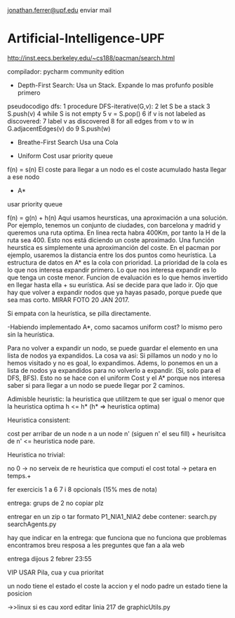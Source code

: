 jonathan.ferrer@upf.edu
enviar mail

# Artificial-Intelligence-UPF

http://inst.eecs.berkeley.edu/~cs188/pacman/search.html

compilador: pycharm community edition

- Depth-First Search: 
Usa un Stack. Expande lo mas profunfo posible primero

pseudocodigo dfs:
1  procedure DFS-iterative(G,v):
2      let S be a stack
3      S.push(v)
4      while S is not empty
5          v = S.pop()
6          if v is not labeled as discovered:
7              label v as discovered
8              for all edges from v to w in G.adjacentEdges(v) do
9                  S.push(w)

- Breathe-First Search
Usa una Cola

- Uniform Cost
usar priority queue

f(n) = s(n)
El coste para llegar a un nodo es el coste acumulado hasta llegar a ese nodo

- A*

usar priority queue

f(n) = g(n) + h(n)
Aqui usamos heursticas, una aproximación a una solución. Por ejemplo, tenemos un conjunto de ciudades, con barcelona y madrid y queremos una ruta optima. En linea recta habra 400Km, por tanto la H de la ruta sea 400. Esto nos está diciendo un coste aproximado. Una función heurstica es simplemente una aproximanción del coste. En el pacman por ejemplo, usaremos la distancia entre los dos puntos como heurística.
La estructura de datos en A* es la cola con prioridad. La prioridad de la cola es lo que nos interesa expandir primero. Lo que nos interesa expandir es lo que tenga un coste menor. 
Funcion de evaluación es lo que hemos invertido en llegar hasta ella + su eurística. Así se decide para que lado ir. Ojo que hay que volver a expandir nodos que ya hayas pasado, porque puede que sea mas corto. MIRAR FOTO 20 JAN 2017.

Si empata con la heurística, se pilla directamente. 

-Habiendo implementado A*, como sacamos uniform cost? lo mismo pero sin la heurística.

Para no volver a expandir un nodo, se puede guardar el elemento en una lista de nodos ya expandidos. La cosa va asi: Si pillamos un nodo y no lo hemos visitado y no es goal, lo expandimos. Adems, lo ponemos en un a lista de nodos ya expandidos para no volverlo a expandir. (Si, solo para el DFS, BFS). Esto no se hace con el uniform Cost y el A* porque nos interesa saber si para llegar a un nodo se puede llegar por 2 caminos.


Adimisble heuristic:
la heuristica que utilitzem te que ser igual o menor que la heuristica optima
h <= h* (h* => heuristica optima)

Heuristica consistent:

cost per arribar de un node n a un node n' (siguen n' el seu fill) + heurisitca de n' <= heuristica node pare.

Heuristica no trivial:

no 0 -> no serveix de re
heuristica que computi el cost total -> petara en temps.+


fer exercicis 1 a 6
7 i 8 opcionals (15% mes de nota)


entrega:
grups de 2
no copiar plz

entregar en un zip o tar formato P1_NIA1_NIA2
debe contener:
search.py
searchAgents.py

hay que indicar en la entrega:
que funciona 
que no funciona 
que problemas encontramos
breu resposa a les preguntes que fan a ala web

entrega dijous 2 febrer  23:55


VIP USAR Pila, cua y cua prioritat

un nodo tiene el estado el coste la accion y el nodo padre
un estado tiene la posicion

->>linux si es cau xord editar linia 217 de graphicUtils.py 
